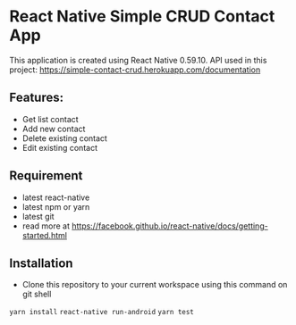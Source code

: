React Native Simple CRUD Contact App
===================

This application is created using React Native 0.59.10. API used in this project: https://simple-contact-crud.herokuapp.com/documentation

Features:
------------------
- Get list contact
- Add new contact
- Delete existing contact
- Edit existing contact

Requirement
---------------
- latest react-native
- latest npm or yarn
- latest git
- read more at https://facebook.github.io/react-native/docs/getting-started.html

Installation
---------------
- Clone this repository to your current workspace using this command on git shell



`yarn install`
`react-native run-android`
`yarn test`
